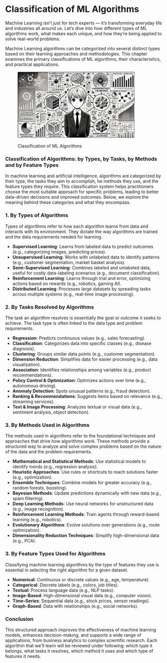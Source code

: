 # Classification of ML Algorithms

Machine Learning isn’t just for tech experts — it’s transforming everyday life and industries all around us. Let’s dive into how different types of ML algorithms work, what makes each unique, and how they’re being applied to solve real-world problems.

Machine Learning algorithms can be categorized into several distinct types based on their learning approaches and methodologies. This chapter examines the primary classifications of ML algorithms, their characteristics, and practical applications.

<div align="left"><figure><img src="../../../.gitbook/assets/image (3).png" alt="" width="375"><figcaption><p>Classification of ML Algorithms</p></figcaption></figure></div>

### Classification of Algorithms: by **Types, by Tasks, by Methods and by Feature Types**

In machine learning and artificial intelligence, algorithms are categorized by their type, the tasks they aim to accomplish, he methods they use, and the feature types they require. This classification system helps practitioners choose the most suitable approach for specific problems, leading to better data-driven decisions and improved outcomes. Below, we explore the meaning behind these categories and what they encompass.

### 1. By **Types of Algorithms**

Types of algorithms refer to how each algorithm learns from data and interacts with its environment. They dictate the way algorithms are trained and the data requirements needed for learning.

* **Supervised Learning**: Learns from labeled data to predict outcomes (e.g., categorizing images, predicting prices).
* **Unsupervised Learning**: Works with unlabeled data to identify patterns (e.g., customer segmentation, market basket analysis).
* **Semi-Supervised Learning**: Combines labeled and unlabeled data, useful for costly data-labeling scenarios (e.g., document classification).
* **Reinforcement Learning**: Learns through trial and error, optimizing actions based on rewards (e.g., robotics, gaming AI).
* **Distributed Learning**: Processes large datasets by spreading tasks across multiple systems (e.g., real-time image processing).

### 2. By **Tasks Resolved by Algorithms**

The task an algorithm resolves is essentially the goal or outcome it seeks to achieve. The task type is often linked to the data type and problem requirements.

* **Regression**: Predicts continuous values (e.g., sales forecasting).
* **Classification**: Categorizes data into specific classes (e.g., disease diagnosis).
* **Clustering**: Groups similar data points (e.g., customer segmentation).
* **Dimension Reduction**: Simplifies data for easier processing (e.g., data visualization).
* **Association**: Identifies relationships among variables (e.g., product recommendations).
* **Policy Control & Optimization**: Optimizes actions over time (e.g., autonomous driving).
* **Anomaly Detection**: Spots unusual patterns (e.g., fraud detection).
* **Ranking & Recommendations**: Suggests items based on relevance (e.g., streaming services).
* **Text & Image Processing**: Analyzes textual or visual data (e.g., sentiment analysis, object detection).

### 3. By **Methods Used in Algorithms**

The methods used in algorithms refer to the foundational techniques and approaches that drive how algorithms work. These methods provide a structured way to analyze and solve complex problems based on the nature of the data and the problem requirements.

* **Mathematical and Statistical Methods**: Use statistical models to identify trends (e.g., regression analysis).
* **Heuristic Approaches**: Use rules or shortcuts to reach solutions faster (e.g., optimization).
* **Ensemble Techniques**: Combine models for greater accuracy (e.g., random forests, boosting).
* **Bayesian Methods**: Update predictions dynamically with new data (e.g., spam filtering).
* **Deep Learning Methods**: Use neural networks for unstructured data (e.g., image recognition).
* **Reinforcement Learning Methods**: Train agents through reward-based learning (e.g., robotics).
* **Evolutionary Algorithms**: Evolve solutions over generations (e.g., route optimization).
* **Dimensionality Reduction Techniques**: Simplify high-dimensional data (e.g., PCA).

### 3. By **Feature Types Used for Algorithms**

Classifying machine learning algorithms by the type of features they use is essential in selecting the right algorithm for a given dataset.&#x20;

* **Numerical**: Continuous or discrete values (e.g., age, temperature).
* **Categorical**: Discrete labels (e.g., colors, job titles).
* **Textual**: Process language data (e.g., NLP tasks).
* **Image-Based**: High-dimensional visual data (e.g., computer vision).
* **Time-Series**: Sequential data (e.g., stock prices, sensor readings).
* **Graph-Based**: Data with relationships (e.g., social networks).

### Conclusion

This structured approach improves the effectiveness of machine learning models, enhances decision-making, and supports a wide range of applications, from business analytics to complex scientific research. Each algorithm that we'll learn will be reviewed under following: which type it belongs, what tasks it resolves, which method it uses and which type of features it needs.
